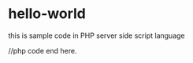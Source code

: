 # hello-world
this is sample code in PHP server side script language
<?php 
      //stat php code here
echo "Hello! Welcome to PHP World!!!";
EchO " Hai Welcome!! "
print "Study PHP!!!"
     //print or  output Statements .PHP  statements end with a semicolon(;).In PHP , keywords,classes,functions and user defined functions are not case sensitive.

?> //php code end here.
